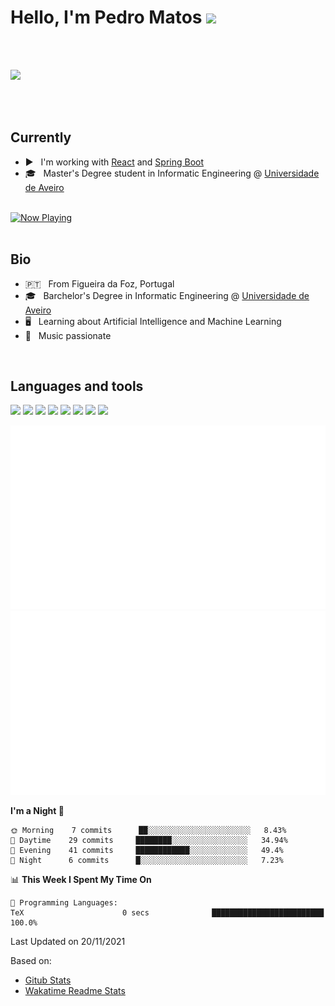 <h1>Hello, I'm Pedro Matos <img src="https://media.giphy.com/media/hvRJCLFzcasrR4ia7z/giphy.gif" width="25px"></h1>

<br />

<a href="https://www.linkedin.com/in/pedrodlmatos/">
  <img align="left" alt="" width="50px" src="https://img.icons8.com/color/48/000000/linkedin.png" />
</a>

<a href="https://open.spotify.com/user/1174876034">
  <img align="left" alt="" width="50px" src="https://img.icons8.com/fluency/48/000000/spotify.png" />
</a>

<br />

![](https://visitor-badge.glitch.me/badge?page_id=pedrodlmatos.pedrodlmatos)

<br />
<br />

<h2>Currently</h2>

 - ▶️ &nbsp; I'm working with [React](https://reactjs.org/) and [Spring Boot](https://spring.io/projects/spring-boot)
 - 🎓 &nbsp; Master's Degree student in Informatic Engineering @ [Universidade de Aveiro][ua]

<br />
<a href="https://now-playing-henna.vercel.app/now-playing?open">
    <img src="https://now-playing-henna.vercel.app/now-playing" width="256" height="64" alt="Now Playing">
</a>

<br />
<br />

<h2>Bio</h2>

 - 🇵🇹 &nbsp; From Figueira da Foz, Portugal
 - 🎓 &nbsp; Barchelor's Degree in Informatic Engineering @ [Universidade de Aveiro][ua]
 - 🖥️ &nbsp; Learning about Artificial Intelligence and Machine Learning 
 - 🎸 &nbsp; Music passionate

<br />

<h2>Languages and tools</h2>

<code><img height="30" src="https://img.icons8.com/color/96/000000/python.png"/></code>
<code><img height="30" src="https://img.icons8.com/color/48/000000/javascript.png"/></code>
<code><img height="30" src="https://img.icons8.com/color/48/000000/html-5.png"/></code>
<code><img height="30" src="https://img.icons8.com/officel/30/000000/react.png"/></code>
<code><img height="30" src="https://img.icons8.com/color/48/000000/java-coffee-cup-logo.png"/></code>
<code><img height="30" src="https://img.icons8.com/color/48/000000/spring-logo.png"/></code>
<code><img height="30" src="https://img.icons8.com/color/48/000000/postgreesql.png"/></code>
<code><img height="30" src="https://img.icons8.com/color/48/000000/docker.png"/></code>

![](generated/overview.svg) ![](generated/languages.svg)


<!--START_SECTION:waka-->
**I'm a Night 🦉** 

```text
🌞 Morning    7 commits      ██░░░░░░░░░░░░░░░░░░░░░░░   8.43% 
🌆 Daytime    29 commits     ████████░░░░░░░░░░░░░░░░░   34.94% 
🌃 Evening    41 commits     ████████████░░░░░░░░░░░░░   49.4% 
🌙 Night      6 commits      █░░░░░░░░░░░░░░░░░░░░░░░░   7.23%

```


📊 **This Week I Spent My Time On** 

```text
💬 Programming Languages: 
TeX                      0 secs              █████████████████████████   100.0%

```


 Last Updated on 20/11/2021
<!--END_SECTION:waka-->

Based on:
 - [Gitub Stats][github]
 - [Wakatime Readme Stats][wakatime]

[ua]: www.ua.pt
[github]: https://github.com/jstrieb/github-stats
[wakatime]: https://github.com/anmol098/waka-readme-stats 
